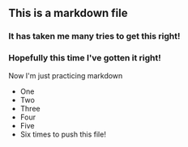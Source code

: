 ## This is a markdown file

### It has taken me many tries to get this right!
### Hopefully this time I've gotten it right!

Now I'm just practicing markdown
* One
* Two
* Three
* Four
* Five
* Six times to push this file!